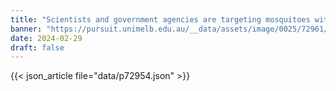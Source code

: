 ```yaml
---
title: "Scientists and government agencies are targeting mosquitoes with bacteria"
banner: "https://pursuit.unimelb.edu.au/__data/assets/image/0025/72961/Scientists-and-government-agencies-are-targeting-mosquitoes-with-bacteria-_39e786fe-71f9-45bc-95b6-ae5baf548ae2.jpg"
date: 2024-02-29
draft: false
---
```


{{< json_article file="data/p72954.json" >}}